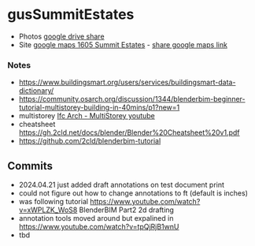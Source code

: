 # gusSummitEstates

- Photos [google drive share](https://photos.app.goo.gl/U9GYxUY2TtdLg1gN9)
- Site [google maps 1605 Summit Estates](https://www.google.com/maps/@38.8288429,-90.7595327,106m/data=!3m1!1e3?entry=ttu) - [share google maps link](https://maps.app.goo.gl/fpNcbjBsyYWQqzbEA)


### Notes
- https://www.buildingsmart.org/users/services/buildingsmart-data-dictionary/
- https://community.osarch.org/discussion/1344/blenderbim-beginner-tutorial-multistorey-building-in-40mins/p1?new=1
- multistorey [Ifc Arch - MultiStorey youtube](https://www.youtube.com/watch?v=ewvlodE1Nxg)
- cheatsheet https://gh.2cld.net/docs/blender/Blender%20Cheatsheet%20v1.pdf
- https://github.com/2cld/blenderbim-tutorial

## Commits
- 2024.04.21 just added draft annotations on test document print
- could not figure out how to change annotations to ft (default is inches)
- was following tutorial https://www.youtube.com/watch?v=xWPLZK_WoS8 BlenderBIM Part2 2d drafting
- annotation tools moved around but expalined in https://www.youtube.com/watch?v=tpQjRjB1wnU
- tbd
